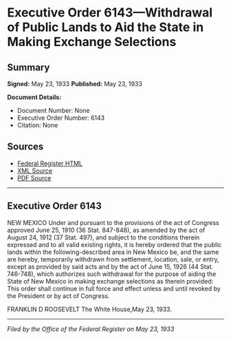 # Executive Order 6143—Withdrawal of Public Lands to Aid the State in Making Exchange Selections

## Summary

**Signed:** May 23, 1933
**Published:** May 23, 1933

**Document Details:**
- Document Number: None
- Executive Order Number: 6143
- Citation: None

## Sources
- [Federal Register HTML](https://www.presidency.ucsb.edu/documents/executive-order-6143-withdrawal-public-lands-aid-the-state-making-exchange-selections)
- [XML Source](None)
- [PDF Source](None)

---

## Executive Order 6143

NEW MEXICO
Under and pursuant to the provisions of the act of Congress approved June 25, 1910 (36 Stat. 847-848), as amended by the act of August 24, 1912 (37 Stat. 497), and subject to the conditions therein expressed and to all valid existing rights, it is hereby ordered that the public lands within the following-described area in New Mexico be, and the same are hereby, temporarily withdrawn from settlement, location, sale, or entry, except as provided by said acts and by the act of June 15, 1926 (44 Stat. 746-748), which authorizes such withdrawal for the purpose of aiding the State of New Mexico in making exchange selections as therein provided:
This order shall continue in full force and effect unless and until revoked by the President or by act of Congress.

FRANKLIN D ROOSEVELT
The White House,May 23, 1933.

---

*Filed by the Office of the Federal Register on May 23, 1933*

